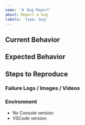 ```yaml
---
name: '🪳 Bug Report'
about: Report a bug
labels: 'type: bug'
---
```


<!-- Please do your best to fill out all of the sections below! -->

## Current Behavior

<!-- What is the behavior that currently you experience? -->

## Expected Behavior

<!-- What is the behavior that you expect to happen? -->
<!-- Is this a regression? .i.e Did this used to be the behavior at one point?  -->

## Steps to Reproduce

<!-- Help us help you by making it easy for us to reproduce your issue! -->

<!-- Can you reproduce this on https://github.com/nrwl/nx-examples? -->
<!-- If so, open a PR with your changes and link it below. -->
<!-- If not, please provide a minimal Github repo -->
<!-- At the very least, provide as much detail as possible to help us reproduce the issue -->

### Failure Logs / Images / Videos

<!-- Please include any relevant log snippets or files here. -->

### Environment

<!-- It's important for us to know the context in which you experience this behavior! -->
<!-- Make sure to include the version of Nx Console and VSCode that you're using. And if you're using pure Angular CLI or Nx -->
<!-- If possible, please paste the result of `nx report` below! If not, then the contents of your `devDependencies` and `dependencies` in your package.json file-->

- Nx Console version:
- VSCode version:
